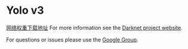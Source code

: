 # Yolo v3
[网络权重下载地址](https://pjreddie.com/media/files/yolov3.weights)
For more information see the [Darknet project website](http://pjreddie.com/darknet).

For questions or issues please use the [Google Group](https://groups.google.com/forum/#!forum/darknet).
